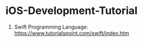 # iOS-Development-Tutorial
1. Swift Programming Language: https://www.tutorialspoint.com/swift/index.htm
